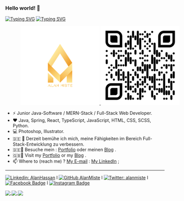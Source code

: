 ### Hello world! 👋

<a href="https://github.com/alanmiste"><img src="https://readme-typing-svg.demolab.com?font=Fira+Code&weight=600&pause=1000&color=1D86F7&random=false&width=550&lines=Ich+bin+Alan%2C+Willkommen+auf+meinem+Profil+%F0%9F%98%8A" alt="Typing SVG" /></a>
<a href="https://github.com/alanmiste"><img src="https://readme-typing-svg.demolab.com?font=Fira+Code&weight=600&pause=1000&color=1D86F7&random=false&width=435&lines=I+am+Alan%2C+Welcome+to+my+Profile+%F0%9F%98%8A" alt="Typing SVG" /></a>

<p align="center" style="width:600px">
  <a href="https://alanmiste.github.io" target="_blank">
    <img width="250" height="250" src="https://raw.githubusercontent.com/alanmiste/alanmiste/main/Alan%20Miste%20Logo.png" alt="Alan Miste Logo"/>
    <img width="250" height="250" src="https://raw.githubusercontent.com/alanmiste/alanmiste/main/AlanMiste-qr-code.png" alt="Alan Miste QR Code" />
  </a>
</p>

- ⚡ Junior Java-Software / MERN-Stack / Full-Stack Web Developer. 
- :heart: Java, Spring, React, TypeScript, JavaScript, HTML, CSS, SCSS, Python.
- :computer: Photoshop, Illustrator.
- :de: 🔭 Derzeit bemühe ich mich, meine Fähigkeiten im Bereich Full-Stack-Entwicklung zu verbessern.
- :de::pencil: Besuche mein : [Portfolio](https://alanmiste.github.io/ "Alan's Portfolio") oder meinen [Blog](https://alanmiste.wordpress.com "Alan's Blog") .
- :gb::pencil: Visit my [Portfolio](https://alanmiste.github.io/ "Alan's Portfolio") or my [Blog](https://alanmiste.wordpress.com "Alan's Blog") .
- 📫 Where to (reach me) ? [My E-mail](mailto:alanhsnn@gmail.com "alanhsnn@gmail.com") : [My LinkedIn](https://www.linkedin.com/in/alanmiste "Alan's LinkedIn account: @alanhassan") ;

---

[![Linkedin: AlanHassan](https://img.shields.io/badge/-AlanHassan-blue?style=flat-square&logo=Linkedin&logoColor=white&link=https://www.linkedin.com/in/alanmiste)](https://www.linkedin.com/in/alanmiste) Ⅰ [![GitHub AlanMiste](https://img.shields.io/github/followers/AlanMiste?label=follow&style=social)](https://github.com/AlanMiste) Ⅰ [![Twitter: alanmiste](https://img.shields.io/twitter/follow/AlanMiste?style=social)](https://twitter.com/AlanMiste) Ⅰ  [![Facebook Badge](https://img.shields.io/badge/-AlanMiste-blue?style=plastic&logo=Facebook&logoColor=white&link=https://www.facebook.com/AlanMiste)](https://www.facebook.com/AlanMiste) Ⅰ [![Instagram Badge](https://img.shields.io/badge/-AlanMiste-gray?style=plastic&logo=instagram&logoColor=white&link=https://instagram.com/AlanMiste/)](https://instagram.com/AlanMiste)

<a href="#">
 <img align="center" src="https://github-readme-stats.vercel.app/api?username=AlanMiste&count_private=true&show_icons=true&theme=algolia" />
</a>

<a href="#">
 <img align="center" src="http://github-readme-streak-stats.herokuapp.com?user=AlanMiste&theme=algolia" />
</a>

<a href="#">
 <img align="center" src="https://github-readme-stats.vercel.app/api/top-langs/?username=alanmiste&layout=compact&theme=algolia" />
</a>
